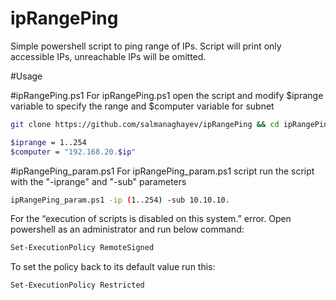 # ipRangePing

Simple powershell script to ping range of IPs. Script will print only accessible IPs, unreachable IPs will be omitted.

#Usage

#ipRangePing.ps1
For ipRangePing.ps1 open the script and modify $iprange variable to specify the range and $computer variable for subnet

```sh
git clone https://github.com/salmanaghayev/ipRangePing && cd ipRangePing

$iprange = 1..254
$computer = "192.168.20.$ip"
 ```

#ipRangePing_param.ps1
For ipRangePing_param.ps1 script run the script with the "-iprange" and "-sub" parameters

```sh
ipRangePing_param.ps1 -ip (1..254) -sub 10.10.10.
```

For the  “execution of scripts is disabled on this system.” error. Open powershell as an administrator and run below command:

```sh
Set-ExecutionPolicy RemoteSigned
```
To set the policy back to its default value run this:


```sh
Set-ExecutionPolicy Restricted
```
